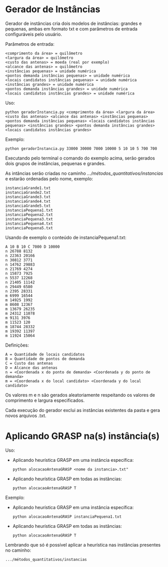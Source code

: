 # Gerador de Instâncias

Gerador de instâncias cria dois modelos de instâncias: grandes e pequenas, ambas em formato txt e com parâmetros de entrada configuráveis pelo usuário.

Parâmetros de entrada:

    <comprimento da área> = quilômetro
    <largura da área> = quilômetro
    <custo das antenas> = moeda (real por exemplo)
    <alcance das antenas> = quilômetro
    <instâncias pequenas> = unidade numérica
    <pontos demanda instâncias pequenas> = unidade numérica
    <locais candidatos instâncias pequenas> = unidade numérica
    <instâncias grandes> = unidade numérica
    <pontos demanda instâncias grandes> = unidade numérica
    <locais candidatos instâncias grandes> = unidade numérica

Uso: 

    python geradorInstancia.py <comprimento da área> <largura da área> <custo das antenas> <alcance das antenas> <instâncias pequenas> <pontos demanda instâncias pequenas> <locais candidatos instâncias pequenas> <instâncias grandes> <pontos demanda instâncias grandes> <locais candidatos instâncias grandes>

Exemplo: 

    python geradorInstancia.py 33000 30000 7000 10000 5 10 10 5 700 700

Executando pelo terminal o comando do exemplo acima, serão gerados dois grupos de instâncias, pequenas e grandes.

As intâncias serão criadas no caminho *.../métodos_quantitativos/instancias* e estarão ordenadas pelo nome, exemplo:

    instanciaGrande1.txt
    instanciaGrande2.txt
    instanciaGrande3.txt
    instanciaGrande4.txt
    instanciaGrande5.txt
    instanciaPequena1.txt
    instanciaPequena2.txt
    instanciaPequena3.txt
    instanciaPequena4.txt
    instanciaPequena5.txt

Usando de exemplo o conteúdo de instanciaPequena1.txt:

    A 10 B 10 C 7000 D 10000
    n 26788 8132
    n 22363 20166
    n 30812 3771
    n 14762 29883
    n 21769 4274
    n 15873 7925
    n 5537 12268
    n 21405 11142
    n 29449 6580
    n 2395 28331
    m 6999 16544
    m 14925 1992
    m 8608 12367
    m 13679 26235
    m 24312 11078
    m 9131 3976
    m 11523 120
    m 18744 28332
    m 19392 11397
    m 11924 15064

Definições:
    
    A = Quantidade de locais candidatos
    B = Quantidade de pontos de demanda
    C = Custo das antenas
    D = Alcance das antenas
    n = <Coordenada x do ponto de demanda> <Coordenada y do ponto de demanda>
    m = <Coordenada x do local candidato> <Coordenada y do local candidato>

Os valores m e n são gerados aleatoriamente respeitando os valores de comprimento e largura especificados.

Cada execução do gerador exclui as instâncias existentes da pasta e gera novos arquivos .txt.


# Aplicando GRASP na(s) instância(s)
 
Uso:
    
- Aplicando heurística GRASP em uma instância específica:

      python alocacaoAntenaGRASP <nome da instancia>.txt" 
- Aplicando heurística GRASP em todas as instâncias:

      python alocacaoAntenaGRASP T 

Exemplo:
    
- Aplicando heurística GRASP em uma instância específica:

      python alocacaoAntenaGRASP instanciaPequena1.txt
- Aplicando heurística GRASP em todas as instâncias:

      python alocacaoAntenaGRASP T 

Lembrando que só é possível aplicar a heurística nas instâncias presentes no caminho:

    .../métodos_quantitativos/instancias